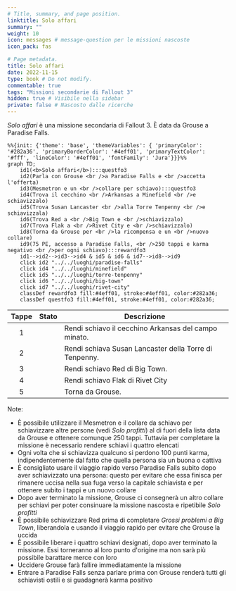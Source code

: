 ```yaml
---
# Title, summary, and page position.
linktitle: Solo affari
summary: ""
weight: 10
icon: messages # message-question per le missioni nascoste
icon_pack: fas

# Page metadata.
title: Solo affari
date: 2022-11-15
type: book # Do not modify.
commentable: true
tags: "Missioni secondarie di Fallout 3"
hidden: true # Visibile nella sidebar
private: false # Nascosto dalle ricerche
---
```


*Solo affari* è una missione secondaria di Fallout 3. È data da Grouse a Paradise Falls.



```mermaid
%%{init: {'theme': 'base', 'themeVariables': { 'primaryColor': '#282a36', 'primaryBorderColor': '#4eff01', 'primaryTextColor': '#fff', 'lineColor': '#4eff01', 'fontFamily': 'Jura'}}}%%
graph TD;
    id1(<b>Solo affari</b>):::questfo3
    id2(Parla con Grouse <br />a Paradise Falls e <br />accetta l'offerta)
    id3(Mesmetron e un <br />collare per schiavo):::questfo3
    id4(Trova il cecchino <br />Arkansas a Minefield <br />e schiavizzalo)
    id5(Trova Susan Lancaster <br />alla Torre Tenpenny <br />e schiavizzala)
    id6(Trova Red a <br />Big Town e <br />schiavizzalo)
    id7(Trova Flak a <br />Rivet City e <br />schiavizzalo) 
    id8(Torna da Grouse per <br />la ricompensa e un <br />nuovo collare)
    id9(75 PE, accesso a Paradise Falls, <br />250 tappi e karma negativo <br />per ogni schiavo):::rewardfo3
    id1-->id2-->id3-->id4 & id5 & id6 & id7-->id8-->id9
    click id2 "../../luoghi/paradise-falls"
    click id4 "../../luoghi/minefield"
    click id5 "../../luoghi/torre-tenpenny"
    click id6 "../../luoghi/big-town"
    click id7 "../../luoghi/rivet-city"
    classDef rewardfo3 fill:#4eff01, stroke:#4eff01, color:#282a36;
    classDef questfo3 fill:#4eff01, stroke:#4eff01, color:#282a36;
```

| Tappe | Stato              | Descrizione |
| :-----: | :------------------: | ----------- |
|   1    |                    |  Rendi schiavo il cecchino Arkansas del campo minato.           |
|    2   |                    |   Rendi schiava Susan Lancaster della Torre di Tenpenny.          |
|  3     |                    |  Rendi schiavo Red di Big Town.           |
|   4    |                    |   Rendi schiavo Flak di Rivet City          |
|   5    |                    |   Torna da Grouse.          |

Note:
- È possibile utilizzare il Mesmetron e il collare da schiavo per schiavizzare altre persone (vedi *Solo profitti*) al di fuori della lista data da Grouse e ottenere comunque 250 tappi. Tuttavia per completare la missione è necessario rendere schiavi i quattro elencati
- Ogni volta che si schiavizza qualcuno si perdono 100 punti karma, indipendentemente dal fatto che quella persona sia un buona o cattiva
- È consigliato usare il viaggio rapido verso Paradise Falls subito dopo aver schiavizzato una persona: questo per evitare che essa finisca per rimanere uccisa nella sua fuga verso la capitale schiavista e per ottenere subito i tappi e un nuovo collare
- Dopo aver terminato la missione, Grouse ci consegnerà un altro collare per schiavi per poter consinuare la missione nascosta e ripetibile *Solo profitti*
- È possibile schiavizzare Red prima di completare *Grossi problemi a Big Town*, liberandola e usando il viaggio rapido per evitare che Grouse la uccida
- È possibile liberare i quattro schiavi designati, dopo aver terminato la missione. Essi torneranno al loro punto  d'origine ma non sarà più possibile barattare merce con loro
- Uccidere Grouse farà fallire immediatamente la missione
- Entrare a Paradise Falls senza parlare prima con Grouse renderà tutti gli schiavisti ostili e si guadagnerà karma positivo